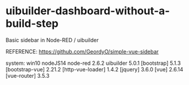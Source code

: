 # uibuilder-dashboard-without-a-build-step


Basic sidebar in Node-RED / uibuilder

REFERENCE:
https://github.com/GeordyO/simple-vue-sidebar


system:
win10
nodeJS14
node-red 2.6.2
uibuilder 5.0.1
[bootstrap] 5.1.3
[bootstrap-vue] 2.21.2
[http-vue-loader] 1.4.2
[jquery] 3.6.0
[vue] 2.6.14
[vue-router] 3.5.3
